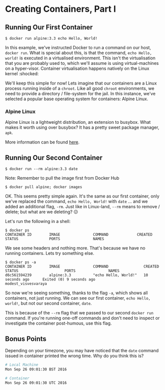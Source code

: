 # Creating Containers, Part I

## Running Our First Container

```shell
$ docker run alpine:3.3 echo Hello, World!
```

In this example, we've instructed Docker to run a command on our host, `docker run`. What is special about this, is that the command, `echo Hello, world!` is executed in a virtualised environment. This isn't the virtualisation that you are probably used to, which we'll assume is using virtual-machines on a hyper-visor. Container virtualisation happens natively on the Linux kernel :shocked:

We'll keep this simple for now! Lets imagine that our containers are a Linux process running inside of a `chroot`. Like all good `chroot` environments, we need to provide a directory / file-system for the jail. In this instance, we've selected a popular base operating system for containers: Alpine Linux.

### Alpine Linux

Alpine Linux is a lightweight distribution, an extension to busybox. What makes it worth using over busybox? It has a pretty sweet package manager, `apk`.

More information can be found [here](https://alpinelinux.org/).

## Running Our Second Container

```shell
$ docker run --rm alpine:3.3 date
```

Note: Remember to pull the image first from Docker Hub
```
$ docker pull alpine; docker images
```

OK. This seems pretty simple again. It's the same as our first container, only we've replaced the command, `echo Hello, World!` with `date` ... and we added an additional flag, `-rm`. Just like in Linux-land, `--rm` means to remove / delete; but what are we deleting? :confused:

Let's run the following in a shell:

```shell
$ docker ps
CONTAINER ID        IMAGE               COMMAND             CREATED             STATUS              PORTS               NAMES
```

We see some headers and nothing more. That's because we have no running containers. Lets try something else.

```shell
$ docker ps -a
CONTAINER ID        IMAGE               COMMAND                CREATED             STATUS                     PORTS               NAMES
d6c561594239        alpine:3.3          "echo Hello, World!"   10 seconds ago      Exited (0) 9 seconds ago                       modest_visvesvaraya
```

So now we're seeing something, thanks to the flag `-a`, which shows all containers, not just running. We can see our first container, `echo Hello, world!`, but not our second container, `date`.

This is because of the `--rm` flag that we passed to our second `docker run` command. If you're running one-off commands and don't need to inspect or investigate the container post-humous, use this flag.

## Bonus Points

Depending on your timezone, you may have noticed that the `date` command issued in container printed the wrong time. Why do you think this is?

```bash
# Local Machine
Mon Sep 26 09:01:30 BST 2016

# Container
Mon Sep 26 09:01:30 UTC 2016
```

